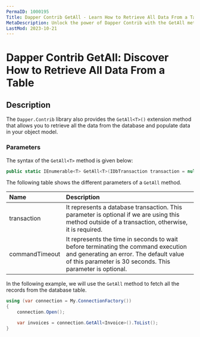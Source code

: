```yaml
---
PermaID: 1000195
Title: Dapper Contrib GetAll - Learn How to Retrieve All Data From a Table
MetaDescription: Unlock the power of Dapper Contrib with the GetAll method to retrieve all data from a table. Learn how to use the simplest way to get all rows from a database table without writing any SQL.
LastMod: 2023-10-21
---
```


# Dapper Contrib GetAll: Discover How to Retrieve All Data From a Table

## Description

The `Dapper.Contrib` library also provides the `GetAll<T>()` extension method that allows you to retrieve all the data from the database and populate data in your object model.

### Parameters

The syntax of the `GetAll<T>` method is given below:

```csharp
public static IEnumerable<T> GetAll<T>(IDbTransaction transaction = null, int? commandTimeout = null)
```

The following table shows the different parameters of a `GetAll` method.

| Name | Description |
| :--- | :---------- |
| transaction    | It represents a database transaction. This parameter is optional if we are using this method outside of a transaction, otherwise, it is required. |
| commandTimeout | It represents the time in seconds to wait before terminating the command execution and generating an error. The default value of this parameter is 30 seconds. This parameter is optional. |

In the following example, we will use the `GetAll` method to fetch all the records from the database table.

```csharp
using (var connection = My.ConnectionFactory())
{
    connection.Open();

    var invoices = connection.GetAll<Invoice>().ToList();
}
```
